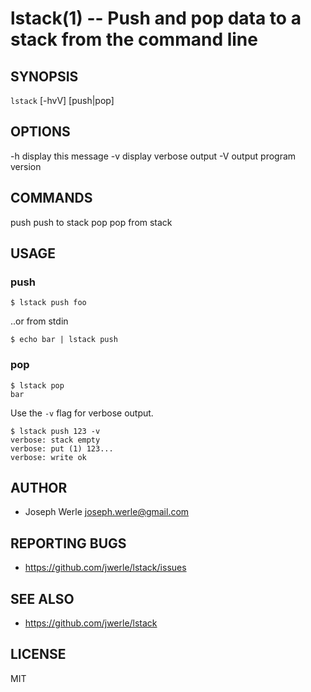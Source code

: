 lstack(1) -- Push and pop data to a stack from the command line
=================================

## SYNOPSIS

`lstack` [-hvV] [push|pop] <arg>

## OPTIONS

  -h      display this message
  -v      display verbose output
  -V      output program version

## COMMANDS

  push    push to stack
  pop     pop from stack


## USAGE

### push

  ```
  $ lstack push foo
  ```

  ..or from stdin

  ```
  $ echo bar | lstack push
  ```

### pop

  ```
  $ lstack pop
  bar
  ```

  Use the `-v` flag for verbose output.

  ```
  $ lstack push 123 -v
  verbose: stack empty
  verbose: put (1) 123...
  verbose: write ok
  ```

## AUTHOR

  - Joseph Werle <joseph.werle@gmail.com>

## REPORTING BUGS

  - <https://github.com/jwerle/lstack/issues>

## SEE ALSO

  - <https://github.com/jwerle/lstack>

## LICENSE

MIT

